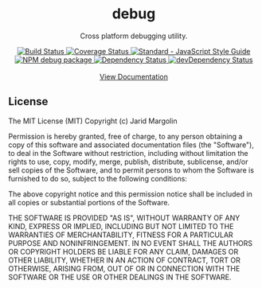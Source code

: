 <h1 align="center">debug</h1>
<div align="center">
  <p>Cross platform debugging utility.</p>
  <div>
    <a href="https://travis-ci.org/jaridmargolin/debug">
      <img src="https://travis-ci.org/jaridmargolin/debug.svg?branch=master" alt="Build Status">
    </a>
    <a href="https://codecov.io/gh/jaridmargolin/debug">
      <img src="https://codecov.io/gh/jaridmargolin/debug/branch/master/graph/badge.svg" alt="Coverage Status"/>
    </a>
    <a href="http://standardjs.com/">
      <img src="https://img.shields.io/badge/code%20style-standard-brightgreen.svg" alt="Standard - JavaScript Style Guide">
    </a>
  </div>
  <div>
    <a href="https://npmjs.org/package/debug">
      <img src="https://img.shields.io/npm/v/@inventory/debug.svg" alt="NPM debug package">
    </a>
    <a href="https://david-dm.org/jaridmargolin/debug">
      <img src="https://david-dm.org/jaridmargolin/debug.svg" alt="Dependency Status">
    </a>
    <a href="https://david-dm.org/jaridmargolin/debug#info=devDependencies">
      <img src="https://david-dm.org/jaridmargolin/debug/dev-status.svg" alt="devDependency Status">
    </a>
  </div>
</div>
<br>
<div align="center">
<a href="http://jaridmargolin.github.io/debug">View Documentation</a>
</div>

## License

The MIT License (MIT) Copyright (c) Jarid Margolin

Permission is hereby granted, free of charge, to any person obtaining a copy of this software and associated documentation files (the "Software"), to deal in the Software without restriction, including without limitation the rights to use, copy, modify, merge, publish, distribute, sublicense, and/or sell copies of the Software, and to permit persons to whom the Software is furnished to do so, subject to the following conditions:

The above copyright notice and this permission notice shall be included in all copies or substantial portions of the Software.

THE SOFTWARE IS PROVIDED "AS IS", WITHOUT WARRANTY OF ANY KIND, EXPRESS OR IMPLIED, INCLUDING BUT NOT LIMITED TO THE WARRANTIES OF MERCHANTABILITY, FITNESS FOR A PARTICULAR PURPOSE AND NONINFRINGEMENT. IN NO EVENT SHALL THE AUTHORS OR COPYRIGHT HOLDERS BE LIABLE FOR ANY CLAIM, DAMAGES OR OTHER LIABILITY, WHETHER IN AN ACTION OF CONTRACT, TORT OR OTHERWISE, ARISING FROM, OUT OF OR IN CONNECTION WITH THE SOFTWARE OR THE USE OR OTHER DEALINGS IN THE SOFTWARE.
